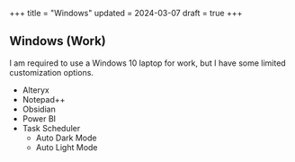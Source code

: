 +++
title = "Windows"
updated = 2024-03-07
draft = true
+++

## Windows (Work)

I am required to use a Windows 10 laptop for work, but I have some limited customization options.

- Alteryx
- Notepad++
- Obsidian
- Power BI
- Task Scheduler
  - Auto Dark Mode
  - Auto Light Mode

